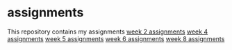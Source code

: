 # assignments
This repository contains my assignments
[week 2 assignments](https://github.com/Pieke/assignments/blob/master/Assignment_week_2.ipynb)
[week 4 assignments](https://github.com/Pieke/assignments/blob/master/Assignment_week_4.ipynb)
[week 5 assignments](https://github.com/Pieke/assignments/blob/master/Assignment_week_5.ipynb)
[week 6 assignments](https://github.com/Pieke/assignments/blob/master/assignment4.ipynb)
[week 8 assignments](https://github.com/Pieke/assignments/blob/master/assignment5%20(1).ipynb)

